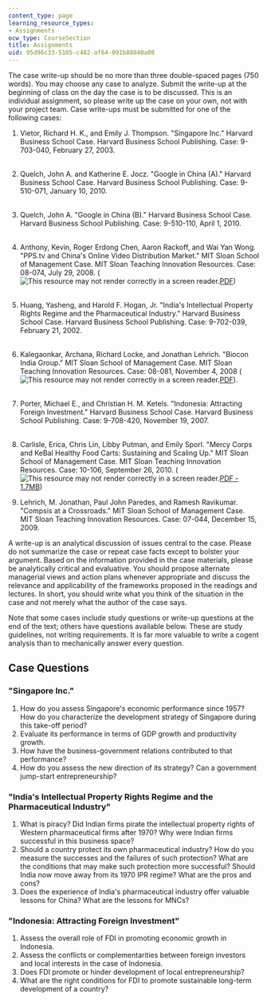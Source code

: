 ```yaml
---
content_type: page
learning_resource_types:
- Assignments
ocw_type: CourseSection
title: Assignments
uid: 95d96c33-5105-c482-af64-091b88840a08
---
```


The case write-up should be no more than three double-spaced pages (750 words). You may choose any case to analyze. Submit the write-up at the beginning of class on the day the case is to be discussed. This is an individual assignment, so please write up the case on your own, not with your project team. Case write-ups must be submitted for one of the following cases:

1.  Vietor, Richard H. K., and Emily J. Thompson. "Singapore Inc." Harvard Business School Case. Harvard Business School Publishing. Case: 9-703-040, February 27, 2003.  
     
2.  Quelch, John A. and Katherine E. Jocz. "Google in China (A)." Harvard Business School Case. Harvard Business School Publishing. Case: 9-510-071, January 10, 2010.  
     
3.  Quelch, John A. "Google in China (B)." Harvard Business School Case. Harvard Business School Publishing. Case: 9-510-110, April 1, 2010.  
     
4.  Anthony, Kevin, Roger Erdong Chen, Aaron Rackoff, and Wai Yan Wong. "PPS.tv and China's Online Video Distribution Market." MIT Sloan School of Management Case. MIT Sloan Teaching Innovation Resources. Case: 08-074, July 29, 2008. (![This resource may not render correctly in a screen reader.](/images/inacessible.gif)[PDF](https://mitsloan.mit.edu/LearningEdge/CaseDocs/08-074%20PPS%20tv%20Lehrich.pdf))  
     
5.  Huang, Yasheng, and Harold F. Hogan, Jr. "India's Intellectual Property Rights Regime and the Pharmaceutical Industry." Harvard Business School Case. Harvard Business School Publishing. Case: 9-702-039, February 21, 2002.  
     
6.  Kalegaonkar, Archana, Richard Locke, and Jonathan Lehrich. "Biocon India Group." MIT Sloan School of Management Case. MIT Sloan Teaching Innovation Resources. Case: 08-081, November 4, 2008 (![This resource may not render correctly in a screen reader.](/images/inacessible.gif)[PDF](https://mitsloan.mit.edu/LearningEdge/CaseDocs/08-081%20Biocon%20India%20Group%20Case.pdf)).  
     
7.  Porter, Michael E., and Christian H. M. Ketels. "Indonesia: Attracting Foreign Investment." Harvard Business School Case. Harvard Business School Publishing. Case: 9-708-420, November 19, 2007.  
     
8.  Carlisle, Erica, Chris Lin, Libby Putman, and Emily Sporl. "Mercy Corps and KeBal Healthy Food Carts: Sustaining and Scaling Up." MIT Sloan School of Management Case. MIT Sloan Teaching Innovation Resources. Case: 10-106, September 26, 2010. (![This resource may not render correctly in a screen reader.](/images/inacessible.gif)[PDF - 1.7MB](https://mitsloan.mit.edu/LearningEdge/CaseDocs/10-106%20mercy%20corps%20and%20kebal%20lehrich.pdf))  
      
    
9.  Lehrich, M. Jonathan, Paul John Paredes, and Ramesh Ravikumar. "Compsis at a Crossroads." MIT Sloan School of Management Case. MIT Sloan Teaching Innovation Resources. Case: 07-044, December 15, 2009.

A write-up is an analytical discussion of issues central to the case. Please do not summarize the case or repeat case facts except to bolster your argument. Based on the information provided in the case materials, please be analytically critical and evaluative. You should propose alternate managerial views and action plans whenever appropriate and discuss the relevance and applicability of the frameworks proposed in the readings and lectures. In short, you should write what you think of the situation in the case and not merely what the author of the case says.

Note that some cases include study questions or write-up questions at the end of the text; others have questions available below. These are study guidelines, not writing requirements. It is far more valuable to write a cogent analysis than to mechanically answer every question.

Case Questions
--------------

### "Singapore Inc."

1.  How do you assess Singapore's economic performance since 1957? How do you characterize the development strategy of Singapore during this take-off period?
2.  Evaluate its performance in terms of GDP growth and productivity growth.
3.  How have the business-government relations contributed to that performance?
4.  How do you assess the new direction of its strategy? Can a government jump-start entrepreneurship?

### "India's Intellectual Property Rights Regime and the Pharmaceutical Industry"

1.  What is piracy? Did Indian firms pirate the intellectual property rights of Western pharmaceutical firms after 1970? Why were Indian firms successful in this business space?
2.  Should a country protect its own pharmaceutical industry? How do you measure the successes and the failures of such protection? What are the conditions that may make such protection more successful? Should India now move away from its 1970 IPR regime? What are the pros and cons?
3.  Does the experience of India's pharmaceutical industry offer valuable lessons for China? What are the lessons for MNCs?

### "Indonesia: Attracting Foreign Investment"

1.  Assess the overall role of FDI in promoting economic growth in Indonesia.
2.  Assess the conflicts or complementarities between foreign investors and local interests in the case of Indonesia.
3.  Does FDI promote or hinder development of local entrepreneurship?
4.  What are the right conditions for FDI to promote sustainable long-term development of a country?